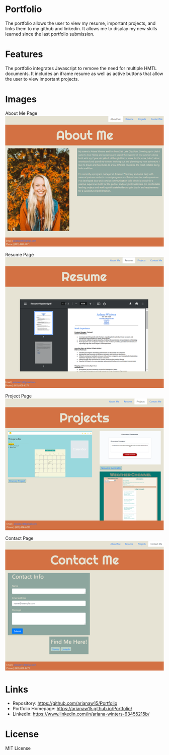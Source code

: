 # Portfolio

The portfolio allows the user to view my resume, important projects, and links them to my github and linkedin. It allows me to display my new skills learned since the last portfolio submission. 

# Features

The portfolio integrates Javascript to remove the need for multiple HMTL documents. It includes an iframe resume as well as active buttons that allow the user to view important projects. 

# Images

About Me Page
![About Me page with introduction and professional photo](/Assets/Aboutme.PNG)

Resume Page
![Resume page with embedded resume](/Assets/resume.PNG)

Project Page
![Project page with 3 project images and button links](/Assets/projects.PNG)

Contact Page
![Contact page with contact form and links to github and linkedin](/Assets/contact.PNG)

# Links

- Repository: https://github.com/arianaw15/Portfolio
- Portfolio Homepage: https://arianaw15.github.io/Portfolio/
- LinkedIn: https://www.linkedin.com/in/ariana-winters-63455215b/

# License

MIT License